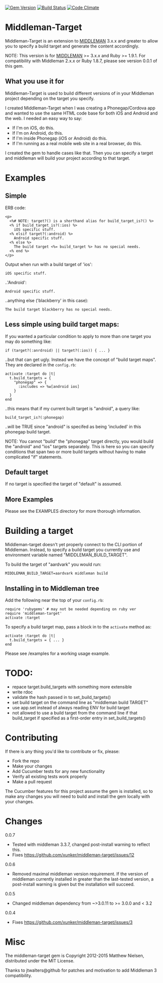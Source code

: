 [![Gem Version](https://badge.fury.io/rb/middleman-target.svg)](http://badge.fury.io/rb/middleman-target)
[![Build Status](https://travis-ci.org/xunker/middleman-target.png?branch=master)](https://travis-ci.org/xunker/middleman-target)
[![Code Climate](https://codeclimate.com/github/xunker/middleman-target.png)](https://codeclimate.com/github/xunker/middleman-target)

# Middleman-Target

Middleman-Target is an extension to [MIDDLEMAN] 3.x.x and greater to allow
you to specify a build target and generate the content accordingly.

NOTE: This version is for [MIDDLEMAN] >= 3.x.x and Ruby >= 1.9.1. For
compatibility with Middleman 2.x.x or Ruby 1.8.7, please see version 0.0.1
of this gem.

## What you use it for

Middleman-Target is used to build different versions of in your Middleman project depending on the target you specify.

I created Middleman-Target when I was creating a Phonegap/Cordova app and wanted to use the same HTML code base for both iOS and Android and the web. I needed an easy way to say:

* If I'm on iOS, do this.
* If I'm on Android, do this.
* If I'm inside Phonegap (iOS or Android) do this.
* If I'm running as a real mobile web site in a real browser, do this.

I created the gem to handle cases like that. Then you can specify a target and middleman will build your project according to that target.

# Examples

## Simple

ERB code:

    <p>
      <%# NOTE: target?() is a shorthand alias for build_target_is?() %>
      <% if build_target_is?(:ios) %>
        iOS specific stuff.
      <% elsif target?(:android) %>
        Android specific stuff.
      <% else %>
        The build target <%= build_target %> has no special needs.
      <% end %>
    </p>

Output when run with a build target of 'ios':

    iOS specific stuff.

..'Android':

    Android specific stuff.

..anything else ('blackberry' in this case):

    The build target blackberry has no special needs.

## Less simple using build target maps:

If you wanted a particular condition to apply to more than one target you may
do something like:

    if (target?(:anrdroid) || target?(:ios)) { ... }

..but that can get ugly.  Instead we have the concept of "build target maps".
They are declared in the `config.rb`:

    activate :target do |t|
      t.build_targets = {
        "phonegap" => {
          :includes => %w[android ios]
        }
      }
    end

..this means that if my current built target is "android", a query like:

    build_target_is?(:phonegap)

..will be TRUE since "android" is specifed as being 'included' in this
phonegap build target.

NOTE: You cannot "build" the "phonegap" target directly, you would build the
"android" and "ios" targets separately.  This is here so you can specify
conditions that span two or more build targets without having to make
complicated "if" statements.

## Default target

If no target is specified the target of "default" is assumed.

## More Examples

Please see the EXAMPLES directory for more thorough information.

# Building a target

Middleman-target doesn't yet properly connect to the CLI portion of Middleman.
Instead, to specify a build target you currently use and environment variable
named "MIDDLEMAN_BUILD_TARGET".

To build the target of "aardvark" you would run:

    MIDDLEMAN_BUILD_TARGET=aardvark middleman build

## Installing in to Middleman tree

Add the following near the top of your `config.rb`:

    require 'rubygems' # may not be needed depending on ruby ver
    require 'middleman-target'
    activate :target

To specify a build target map, pass a block in to the `activate` method as:

    activate :target do |t|
      t.build_targets = { ... }
    end

Please see /examples for a working usage example.

# TODO:

* repace target.build_targets with something more extensible
* write rdoc
* validate the hash passed in to set_build_targets()
* set build target on the command line as "middleman build TARGET"
* use app.set instead of always reading ENV for build target
* not allowed to use a build target from the command line if that build_target if specified as a first-order entry in set_build_targets()

# Contributing

If there is any thing you'd like to contribute or fix, please:

  * Fork the repo
  * Make your changes
  * Add Cucumber tests for any new functionality
  * Verify all existing tests work properly
  * Make a pull request

The Cucumber features for this project assume the gem is installed, so to make any changes you will need to build and install the gem locally with your changes.

# Changes

0.0.7
  * Tested with middleman 3.3.7, changed post-install warning to reflect this.
  * Fixes https://github.com/xunker/middleman-target/issues/12

0.0.6
  * Removed maximal middleman version requirement. If the version of middleman
  currently installed in greater than the last-tested version, a post-install
  warning is given but the installation will succeed.

0.0.5
  * Changed middleman dependency from ~>3.0.11 to >= 3.0.0 and < 3.2

0.0.4
  * Fixes https://github.com/xunker/middleman-target/issues/3

# Misc

The middleman-target gem is Copyright 2012-2015 Matthew Nielsen, distributed
under the MIT License.

Thanks to jtwalters@github for patches and motivation to add Middleman 3
compatibility.

[MIDDLEMAN]: https://github.com/middleman/middleman/
